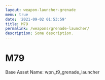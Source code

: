 ```yaml
---
layout: weapon-launcher-grenade
menu: true
date: '2021-09-02 01:53:59'
title: M79
permalink: /weapons/grenade-launcher/
description: Some description.
---
```


# M79

Base Asset Name: wpn_t9_grenade_launcher